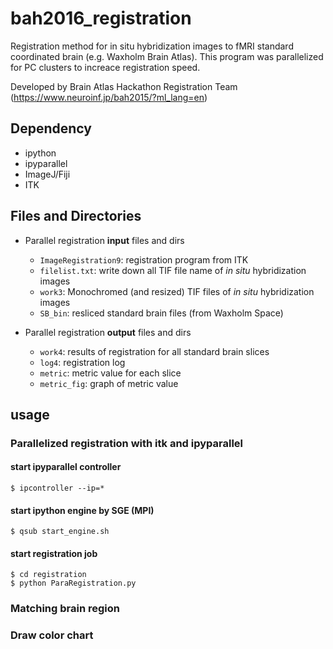 # bah2016_registration
Registration method for in situ hybridization images to fMRI standard coordinated brain (e.g. Waxholm Brain Atlas).
This program was parallelized for PC clusters to increace registration speed.

Developed by Brain Atlas Hackathon Registration Team (https://www.neuroinf.jp/bah2015/?ml_lang=en)

## Dependency
- ipython
- ipyparallel
- ImageJ/Fiji
- ITK

## Files and Directories
- Parallel registration **input** files and dirs
    - `ImageRegistration9`: registration program from ITK
    - `filelist.txt`: write down all TIF file name of *in situ* hybridization images
    - `work3`: Monochromed (and resized) TIF files of *in situ* hybridization images
    - `SB_bin`: resliced standard brain files (from Waxholm Space)

- Parallel registration **output** files and dirs
    - `work4`: results of registration for all standard brain slices
    - `log4`: registration log 
    - `metric`: metric value for each slice
    - `metric_fig`: graph of metric value



## usage

### Parallelized registration with itk and ipyparallel

#### start ipyparallel controller 
```
$ ipcontroller --ip=*
```

#### start ipython engine by SGE (MPI)

```
$ qsub start_engine.sh
```

#### start registration job

```
$ cd registration
$ python ParaRegistration.py
```


### Matching brain region

### Draw color chart
